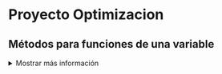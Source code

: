 # Proyecto Optimizacion 

## Métodos para funciones de una variable
<details>
<summary>Mostrar más información</summary>

### Método de división de intervalos por la mitad

<details>
<summary>Mostrar más información</summary>















































## Métodos para funciones multivariadas
<details>
<summary>Mostrar más información</summary>









### Método de Newton

<details>
<summary>Mostrar más información</summary>

nombre del escrip: newton.py

```python
class Newton:
    def __init__(self, funcion, gradiente, hessiana, x0, epsilon1, epsilon2, max_iter):
        self.funcion = funcion
        self.gradiente = gradiente
        self.hessiana = hessiana
        self.x = np.array(x0)
        self.epsilon1 = epsilon1
        self.epsilon2 = epsilon2
        self.max_iter = max_iter

```
Implementación del Método de Cauchy Modificado para optimización con Hessiana.

Args:
- funcion (callable): Función objetivo que se desea minimizar.
- gradiente (callable): Función que calcula el gradiente de la función objetivo.
- hessiana (callable): Función que calcula la hessiana de la función objetivo.
- x0 (array-like): Punto inicial para la optimización.
- epsilon1 (float): Tolerancia para la norma del gradiente.
- epsilon2 (float): Tolerancia para la búsqueda del tamaño de paso.
- max_iter (int): Número máximo de iteraciones permitidas.

Attributes:
- funcion (callable): Función objetivo que se desea minimizar.
- gradiente (callable): Función que calcula el gradiente de la función objetivo.
- hessiana (callable): Función que calcula la hessiana de la función objetivo.
- x (numpy.ndarray): Punto actual en el proceso de optimización.
- epsilon1 (float): Tolerancia para la norma del gradiente.
- epsilon2 (float): Tolerancia para la búsqueda del tamaño de paso.
- max_iter (int): Número máximo de iteraciones permitidas.

Methods:
- optimizar():
    - Realiza el proceso de optimización y retorna el mejor punto encontrado.
- busqueda_unidireccional(f_alpha, epsilon2):
    - Realiza una búsqueda unidireccional para encontrar el tamaño de paso adecuado.

```python
def optimizar(self):
```
Realiza el proceso de optimización utilizando el Método de Cauchy Modificado.
Returns:
- numpy.ndarray: El mejor punto encontrado durante la optimización.
        
```python
def busqueda_unidireccional(self, f_alpha, epsilon2):
```
Realiza una búsqueda unidireccional para encontrar el tamaño de paso adecuado.

Args:
- f_alpha (callable): Función que evalúa la función objetivo en un punto dado alpha.
- epsilon2 (float): Tolerancia para la búsqueda del tamaño de paso.

Returns:
- float: Tamaño de paso alpha adecuado.
    
</details>

<details>
<summary>Ejemplo de uso:</summary>

```python
import numpy as np
from multivariadas.metodos_gradiente import newton
from funcion.fun import funciones as fn

funcion = fn.f_beale

def gradiente_ejemplo(x):
    return np.array([2*x[0], 2*x[1]])  

def hessiana_ejemplo(x):
    return np.array([[2, 0], [0, 2]])  

x0 = [1, 1]  
epsilon1 = 0.001 
epsilon2 = 0.01  
max_iter = 1000  

optimizador = newton.Newton(funcion, gradiente_ejemplo, hessiana_ejemplo, x0, epsilon1, epsilon2, max_iter)
resultado = optimizador.optimizar()
```

- funcion: funcion que se quiere optimizar 
- x0: Punto inicial
- epsilon1: Primera condición de terminación
- epsilon2: Segunda condición de terminación
- max_iter: Número máximo de iteraciones
</details>
</details>


## Funciones Prueba
<details>
<summary>Mostrar más información</summary>

### Funciones una variable 

<details>
<summary>Mostrar más información</summary>

Nombre del escrip: funciones_una_variable.py
```python
def f1(x):
    return x**2 + 54/x

def f2(x):
    return x**3 + 2*x - 3

def f3(x):
    return x**4 + x**2 - 33

def f4(x):
    return 3*x**4 - 8*x**3 - 6*x**2 + 12*x
```
- f1: Esta función calcula el valor de la expresión x^2 + 54/x en un punto dado x.
- f2: Esta función calcula el valor de la expresión x^3 + 2x - 3 en un punto dado x.
- f3: Esta función calcula el valor de la expresión x^4 + x^2 - 33 en un punto dado x.
- f4: Esta función calcula el valor de la expresión 3x^4 - 8x^3 - 6x^2 + 12x en un punto dado x.
</details>

### Funciones Multivariable 

<details>
<summary>Mostrar más información</summary>

Nombre del escrip: funciones_una_variable.py
```python
def f_ackley(x):
    return -20*np.exp(-0.2*np.sqrt(0.5*(x[0]**2 + x[1]**2))) - np.exp(0.5*(np.cos(2*np.pi*x[0]) + np.cos(2*np.pi*x[1]))) + np.exp(1) + 20

def f_beale(x):
    term1 = (1.5 - x[0] + x[0]*x[1])**2
    term2 = (2.25 - x[0] + x[0]*x[1]**2)**2
    term3 = (2.625 - x[0] + x[0]*x[1]**3)**2
    return term1 + term2 + term3

def f_bukin(x):
    return 100 * np.sqrt(np.abs(x[1] - 0.01 * x[0]**2)) + 0.01 * np.abs(x[0] + 10)

def f_jorobas(x):
    return 2*x[0]**2 - 1.05*x[0]**4 + (x[0]**6)/6 + x[0]*x[1] + x[1]**2

def f_cruzada_bandeja(x):
    return -0.0001 * np.power(np.abs(np.sin(x[0]) * np.sin(x[1]) * np.exp(np.abs(100 - np.sqrt(x[0]**2 + x[1]**2))/np.pi)) + 1, 0.1)

def f_esfera(x):
    return x[0]**2 + x[1]**2

def f_facil(x):
    return -np.cos(x[0]) * np.cos(x[1]) * np.exp(-((x[0] - np.pi)**2 + (x[1] - np.pi)**2))

def f_levi(x):
    return (np.sin(3*np.pi*x[0]))**2 + (x[0] - 1)**2 * (1 + (np.sin(3*np.pi*x[1]))**2) + (x[1] - 1)**2 * (1 + (np.sin(2*np.pi*x[1]))**2)

def f_matias(x):
    return 0.26 * (x[0]**2 + x[1]**2) - 0.48 * x[0] * x[1]

def f_McCormick(x):
    return np.sin(x[0] + x[1]) + (x[0] * x[1])**2 - 1.5 * x[0] + 2.5 * x[1] + 1

def f_mesasoporte(x):
    return -np.abs(np.sin(x[0]) * np.cos(x[1]) * np.exp(np.abs(1 - np.sqrt(x[0]**2 + x[1]**2) / np.pi)))

def f_portahuevos(x):
    return -(x[1] + 47) * np.sin(np.sqrt(np.abs(x[0]/2 + x[1] + 47))) - x[0] * np.sin(np.sqrt(np.abs(x[0] - (x[1] + 47))))

def f_goldstein(x):
    term1 = (1 + (x[0] + x[1] + 1)**2 * (19 - 14*x[0] + 3*x[0]**2 - 14*x[1] + 6*x[0]*x[1] + 3*x[1]**2))
    term2 = (30 + (2*x[0] - 3*x[1])**2 * (18 - 32*x[0] + 12*x[0]**2 + 48*x[1] - 36*x[0]*x[1] + 27*x[1]**2))
    return term1 * term2

def f_restringida(x, A=10):
    n = len(x)
    return A*n + np.sum(x**2 - A*np.cos(2*np.pi*x))

def f_Schaffer04(x):
    return 0.5 + (np.cos(np.sin(np.abs(x[0]**2 - x[1]**2)))**2 - 0.5) / (1 + 0.001 * (x[0]**2 + x[1]**2))**2

def f_Schaffer(x):
    return 0.5 + (np.sin(x[0]**2 - x[1]**2)**2 - 0.5) / (1 + 0.001 * (x[0]**2 + x[1]**2))**2

def f_shequel(x, a, c):
    m = len(c)
    n = len(x)
    result = 0
    for i in range(m):
        inner_sum = 0
        for j in range(n):
            inner_sum += (x[j] - a[i, j])**2
        result += 1 / (c[i] + inner_sum)
    return result

def f_stand(x):
    return (x[0] + 2*x[1] - 7)**2 + (2*x[0] + x[1] - 5)**2

def f_himmelblau(x):
    return (x[0]**2 + x[1] - 11)**2 + (x[0] + x[1]**2 - 7)**2

def f_rosenbrock_restringida_cubica(x):
    return (1 - x[0])**2 + 100 * (x[1] - x[0]**2)**2

def f_mishra(x):
    return np.sin(x[1]) * np.exp((1 - np.cos(x[0]))**2) + np.cos(x[0]) * np.exp((1 - np.sin(x[1]))**2) + (x[0] - x[1])**2

def f_rosenbrock_constrained(x):
    return (1 - x[0])**2 + 100 * (x[1] - x[0]**2)**2

def f_simionescu(x):
    return 0.1 * x[0] * x[1]
```
f_ackley(x)
- Descripción: Calcula el valor de la función Ackley en un punto dado x. Es una función comúnmente usada para  pruebas de optimización.

f_beale(x)
- Descripción: Calcula el valor de la función Beale en un punto dado x. Es conocida por sus múltiples mínimos locales.

f_bukin(x)
- Descripción: Calcula el valor de la función Bukin N.6 en un punto dado x. Es conocida por su estrecho valle.

f_jorobas(x)
- Descripción: Calcula el valor de la función de jorobas en un punto dado x.

f_cruzada_bandeja(x)
- Descripción: Calcula el valor de la función Cruzada de Bandeja en un punto dado x.

f_esfera(x)
- Descripción: Calcula el valor de la función Esfera en un punto dado x. Es una función simple utilizada para pruebas de optimización.

f_facil(x)
- Descripción: Calcula el valor de la función Fácil en un punto dado x.

f_levi(x)
- Descripción: Calcula el valor de la función Lévi en un punto dado x.

f_matias(x)
- Descripción: Calcula el valor de la función Matias en un punto dado x.

f_McCormick(x)
- Descripción: Calcula el valor de la función McCormick en un punto dado x.

f_mesasoporte(x)
- Descripción: Calcula el valor de la función Mesa de Soporte en un punto dado x.

f_portahuevos(x)
- Descripción: Calcula el valor de la función Porta Huevos en un punto dado x.

f_goldstein(x)
- Descripción: Calcula el valor de la función Goldstein en un punto dado x.

f_restringida(x, A=10)
- Descripción: Calcula el valor de la función Restringida en un punto dado x.

f_Schaffer04(x)
- Descripción: Calcula el valor de la función Schaffer N.4 en un punto dado x.

f_Schaffer(x)
- Descripción: Calcula el valor de la función Schaffer en un punto dado x.

f_shequel(x, a, c)
- Descripción: Calcula el valor de la función Shekel en un punto dado x.

f_stand(x)
- Descripción: Calcula el valor de la función Stand en un punto dado x.

f_himmelblau(x)
- Descripción: Calcula el valor de la función Himmelblau en un punto dado x.

f_rosenbrock_restringida_cubica(x)
- Descripción: Calcula el valor de la función Rosenbrock Restringida Cúbica en un punto dado x.

f_mishra(x)
- Descripción: Calcula el valor de la función Mishra en un punto dado x.
</details>
</details>
